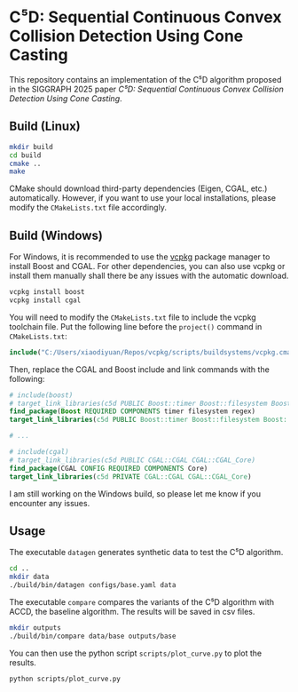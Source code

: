 # C⁵D: Sequential Continuous Convex Collision Detection Using Cone Casting

This repository contains an implementation of the C⁵D algorithm proposed in the SIGGRAPH 2025 paper *C⁵D: Sequential Continuous Convex Collision Detection Using Cone Casting*. 

## Build (Linux)

```sh
mkdir build
cd build
cmake ..
make
```

CMake should download third-party dependencies (Eigen, CGAL, etc.) automatically. However, if you want to use your local installations, please modify the `CMakeLists.txt` file accordingly. 

## Build (Windows)

For Windows, it is recommended to use the [vcpkg](https://github.com/microsoft/vcpkg) package manager to install Boost and CGAL. For other dependencies, you can also use vcpkg or install them manually shall there be any issues with the automatic download.

```sh
vcpkg install boost
vcpkg install cgal
```

You will need to modify the `CMakeLists.txt` file to include the vcpkg toolchain file. Put the following line before the `project()` command in `CMakeLists.txt`:

```cmake
include("C:/Users/xiaodiyuan/Repos/vcpkg/scripts/buildsystems/vcpkg.cmake")
```

Then, replace the CGAL and Boost include and link commands with the following:

```cmake
# include(boost)
# target_link_libraries(c5d PUBLIC Boost::timer Boost::filesystem Boost::regex)
find_package(Boost REQUIRED COMPONENTS timer filesystem regex)
target_link_libraries(c5d PUBLIC Boost::timer Boost::filesystem Boost::regex)

# ...

# include(cgal)
# target_link_libraries(c5d PUBLIC CGAL::CGAL CGAL::CGAL_Core)
find_package(CGAL CONFIG REQUIRED COMPONENTS Core)
target_link_libraries(c5d PRIVATE CGAL::CGAL CGAL::CGAL_Core)
```

I am still working on the Windows build, so please let me know if you encounter any issues.

## Usage

The executable `datagen` generates synthetic data to test the C⁵D algorithm. 

```sh
cd ..
mkdir data
./build/bin/datagen configs/base.yaml data
```

The executable `compare` compares the variants of the C⁵D algorithm with ACCD, the baseline algorithm. The results will be saved in csv files. 

```sh
mkdir outputs
./build/bin/compare data/base outputs/base
```

You can then use the python script `scripts/plot_curve.py` to plot the results.

```sh
python scripts/plot_curve.py 
```
